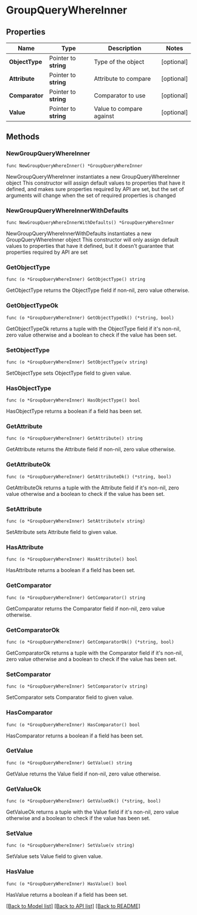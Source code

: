 # GroupQueryWhereInner

## Properties

Name | Type | Description | Notes
------------ | ------------- | ------------- | -------------
**ObjectType** | Pointer to **string** | Type of the object | [optional] 
**Attribute** | Pointer to **string** | Attribute to compare | [optional] 
**Comparator** | Pointer to **string** | Comparator to use | [optional] 
**Value** | Pointer to **string** | Value to compare against | [optional] 

## Methods

### NewGroupQueryWhereInner

`func NewGroupQueryWhereInner() *GroupQueryWhereInner`

NewGroupQueryWhereInner instantiates a new GroupQueryWhereInner object
This constructor will assign default values to properties that have it defined,
and makes sure properties required by API are set, but the set of arguments
will change when the set of required properties is changed

### NewGroupQueryWhereInnerWithDefaults

`func NewGroupQueryWhereInnerWithDefaults() *GroupQueryWhereInner`

NewGroupQueryWhereInnerWithDefaults instantiates a new GroupQueryWhereInner object
This constructor will only assign default values to properties that have it defined,
but it doesn't guarantee that properties required by API are set

### GetObjectType

`func (o *GroupQueryWhereInner) GetObjectType() string`

GetObjectType returns the ObjectType field if non-nil, zero value otherwise.

### GetObjectTypeOk

`func (o *GroupQueryWhereInner) GetObjectTypeOk() (*string, bool)`

GetObjectTypeOk returns a tuple with the ObjectType field if it's non-nil, zero value otherwise
and a boolean to check if the value has been set.

### SetObjectType

`func (o *GroupQueryWhereInner) SetObjectType(v string)`

SetObjectType sets ObjectType field to given value.

### HasObjectType

`func (o *GroupQueryWhereInner) HasObjectType() bool`

HasObjectType returns a boolean if a field has been set.

### GetAttribute

`func (o *GroupQueryWhereInner) GetAttribute() string`

GetAttribute returns the Attribute field if non-nil, zero value otherwise.

### GetAttributeOk

`func (o *GroupQueryWhereInner) GetAttributeOk() (*string, bool)`

GetAttributeOk returns a tuple with the Attribute field if it's non-nil, zero value otherwise
and a boolean to check if the value has been set.

### SetAttribute

`func (o *GroupQueryWhereInner) SetAttribute(v string)`

SetAttribute sets Attribute field to given value.

### HasAttribute

`func (o *GroupQueryWhereInner) HasAttribute() bool`

HasAttribute returns a boolean if a field has been set.

### GetComparator

`func (o *GroupQueryWhereInner) GetComparator() string`

GetComparator returns the Comparator field if non-nil, zero value otherwise.

### GetComparatorOk

`func (o *GroupQueryWhereInner) GetComparatorOk() (*string, bool)`

GetComparatorOk returns a tuple with the Comparator field if it's non-nil, zero value otherwise
and a boolean to check if the value has been set.

### SetComparator

`func (o *GroupQueryWhereInner) SetComparator(v string)`

SetComparator sets Comparator field to given value.

### HasComparator

`func (o *GroupQueryWhereInner) HasComparator() bool`

HasComparator returns a boolean if a field has been set.

### GetValue

`func (o *GroupQueryWhereInner) GetValue() string`

GetValue returns the Value field if non-nil, zero value otherwise.

### GetValueOk

`func (o *GroupQueryWhereInner) GetValueOk() (*string, bool)`

GetValueOk returns a tuple with the Value field if it's non-nil, zero value otherwise
and a boolean to check if the value has been set.

### SetValue

`func (o *GroupQueryWhereInner) SetValue(v string)`

SetValue sets Value field to given value.

### HasValue

`func (o *GroupQueryWhereInner) HasValue() bool`

HasValue returns a boolean if a field has been set.


[[Back to Model list]](../README.md#documentation-for-models) [[Back to API list]](../README.md#documentation-for-api-endpoints) [[Back to README]](../README.md)


